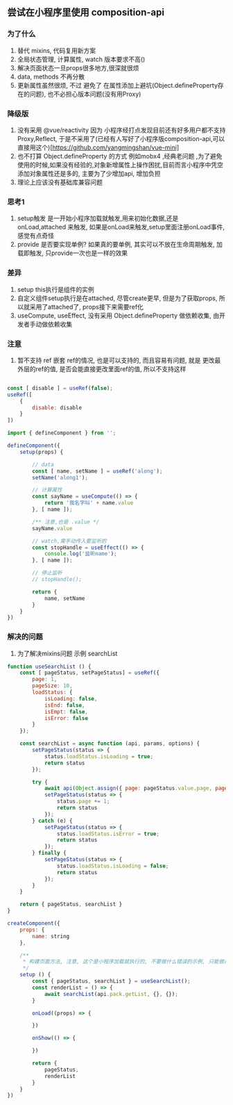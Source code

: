 ## 尝试在小程序里使用 composition-api

### 为了什么
1. 替代 mixins, 代码复用新方案
2. 全局状态管理, 计算属性, watch 版本要求不高()
3. 解决页面状态一旦props很多地方,很深就很烦
4. data, methods 不再分散 
5. 更新属性虽然很烦, 不过 避免了 在属性添加上避坑(Object.defineProperty存在的问题), 也不必担心版本问题(没有用Proxy)


### 降级版
1. 没有采用 @vue/reactivity 因为 小程序经打点发现目前还有好多用户都不支持 Proxy,Reflect, 于是不采用了(已经有人写好了小程序版composition-api,可以直接用这个)[https://github.com/yangmingshan/vue-mini]
2. 也不打算 Object.defineProperty 的方式 例如mobx4 ,经典老问题 ,为了避免使用的时候,如果没有经验的,对象新增属性上操作困扰,目前而言小程序中凭空添加对象属性还是多的, 主要为了少增加api, 增加负担
3. 理论上应该没有基础库兼容问题


### 思考1
1. setup触发 是一开始小程序加载就触发,用来初始化数据,还是 onLoad,attached 来触发, 如果是onLoad来触发,setup里面注册onLoad事件,感觉有点奇怪
2. provide 是否要实现单例? 如果真的要单例, 其实可以不放在生命周期触发, 加载即触发, 只provide一次也是一样的效果


### 差异
1. setup this执行是组件的实例
2. 自定义组件setup执行是在attached, 尽管create更早, 但是为了获取props, 所以就采用了attached了, props接下来需要ref化
3. useCompute, useEffect, 没有采用 Object.defineProperty 做依赖收集, 由开发者手动做依赖收集


### 注意
1. 暂不支持 ref 嵌套 ref的情况, 也是可以支持的, 而且容易有问题, 就是 更改最外层的ref的值, 是否会能直接更改里面ref的值, 所以不支持这样

```js

const [ disable ] = useRef(false);
useRef([
    {
        disable: disable 
    }
])

```


```js
import { defineComponent } from '';

defineComponent({
    setup(props) {

        // data
        const [ name, setName ] = useRef('along');
        setName('along1');

        // 计算属性
        const sayName = useCompute(() => {
            return '我名字叫' + name.value
        }, [ name ]);

        /** 注意,也是 .value */
        sayName.value

        // watch,需手动传入要监听的
        const stopHandle = useEffect(() => {
            console.log('监听name');            
        }, [ name ]);

        // 停止监听
        // stopHandle();

        return {
            name, setName
        }
    }
})


```

### 解决的问题
1. 为了解决mixins问题
示例 searchList

```js
function useSearchList () {
    const [ pageStatus, setPageStatus] = useRef({
        page: 1,
        pageSize: 10,
        loadStatus: {
            isLoading: false,
            isEnd: false,
            isEmpt: false,
            isError: false
        }
    });

    const searchList = async function (api, params, options) {
        setPageStatus(status => {
            status.loadStatus.isLoading = true;
            return status
        });

        try {
            await api(Object.assign({ page: pageStatus.value.page, pageSize: pageStatus.value.pageSize }, params));
            setPageStatus(status => {
                status.page += 1;
                return status
            });
        } catch (e) {
            setPageStatus(status => {
                status.loadStatus.isError = true;
                return status
            });
        } finally {
            setPageStatus(status => {
                status.loadStatus.isLoading = false;
                return status
            });
        }
    }

    return { pageStatus, searchList }
}

createComponent({
    props: {
        name: string
    },

    /** 
     * 构建页面方法, 注意, 这个是小程序加载就执行的, 不要做什么错误的示例, 只能做初始化的
     */
    setup () {
        const { pageStatus, searchList } = useSearchList();
        const renderList = () => {
            await searchList(api.pack.getList, {}, {});
        }

        onLoad((props) => {

        })

        onShow(() => {

        })

        return {
            pageStatus,
            renderList
        }
    }
})

```